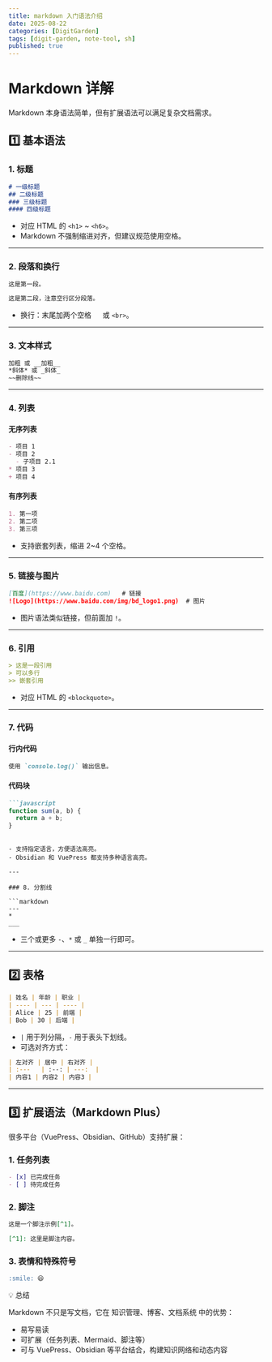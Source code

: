 ```yaml
---
title: markdown 入门语法介绍
date: 2025-08-22
categories: [DigitGarden]
tags: [digit-garden, note-tool, sh]
published: true
---
```



# Markdown 详解

Markdown 本身语法简单，但有扩展语法可以满足复杂文档需求。

## 1️⃣ 基本语法

### 1. 标题

```markdown
# 一级标题
## 二级标题
### 三级标题
#### 四级标题
```

* 对应 HTML 的 `<h1>` \~ `<h6>`。
* Markdown 不强制缩进对齐，但建议规范使用空格。

---

### 2. 段落和换行

```markdown
这是第一段。

这是第二段，注意空行区分段落。
```

* 换行：末尾加两个空格 `  ` 或 `<br>`。

---

### 3. 文本样式

```markdown
加粗 或 __加粗__
*斜体* 或 _斜体_
~~删除线~~
```

---

### 4. 列表

#### 无序列表

```markdown
- 项目 1
- 项目 2
  - 子项目 2.1
* 项目 3
+ 项目 4
```

#### 有序列表

```markdown
1. 第一项
2. 第二项
3. 第三项
```

* 支持嵌套列表，缩进 2\~4 个空格。

---

### 5. 链接与图片

```markdown
[百度](https://www.baidu.com)   # 链接
![Logo](https://www.baidu.com/img/bd_logo1.png)  # 图片
```

* 图片语法类似链接，但前面加 `!`。

---

### 6. 引用

```markdown
> 这是一段引用
> 可以多行
>> 嵌套引用
```

* 对应 HTML 的 `<blockquote>`。

---

### 7. 代码

#### 行内代码

```markdown
使用 `console.log()` 输出信息。
```

#### 代码块

````markdown
```javascript
function sum(a, b) {
  return a + b;
}
````

````

- 支持指定语言，方便语法高亮。
- Obsidian 和 VuePress 都支持多种语言高亮。

---

### 8. 分割线

```markdown
---
*
___
````

* 三个或更多 `-`、`*` 或 `_` 单独一行即可。

---

## 2️⃣ 表格

```markdown
| 姓名 | 年龄 | 职业 |
| ---- | --- | ---- |
| Alice | 25 | 前端 |
| Bob | 30 | 后端 |
```

* `|` 用于列分隔，`-` 用于表头下划线。
* 可选对齐方式：

```markdown
| 左对齐 | 居中 | 右对齐 |
| :---   | :--: | ---:  |
| 内容1 | 内容2 | 内容3 |
```

---

## 3️⃣ 扩展语法（Markdown Plus）

很多平台（VuePress、Obsidian、GitHub）支持扩展：

### 1. 任务列表

```markdown
- [x] 已完成任务
- [ ] 待完成任务
```

### 2. 脚注

```markdown
这是一个脚注示例[^1]。

[^1]: 这里是脚注内容。
```

### 3. 表情和特殊符号

```markdown
:smile: 😄
```

💡 总结

Markdown 不只是写文档，它在 知识管理、博客、文档系统 中的优势：

* 易写易读
* 可扩展（任务列表、Mermaid、脚注等）
* 可与 VuePress、Obsidian 等平台结合，构建知识网络和动态内容